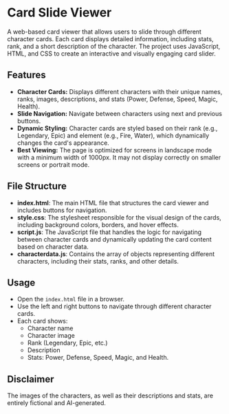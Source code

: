 
# Card Slide Viewer

A web-based card viewer that allows users to slide through different character cards. Each card displays detailed information, including stats, rank, and a short description of the character. The project uses JavaScript, HTML, and CSS to create an interactive and visually engaging card slider.

## Features

- **Character Cards:** Displays different characters with their unique names, ranks, images, descriptions, and stats (Power, Defense, Speed, Magic, Health).
- **Slide Navigation:** Navigate between characters using next and previous buttons.
- **Dynamic Styling:** Character cards are styled based on their rank (e.g., Legendary, Epic) and element (e.g., Fire, Water), which dynamically changes the card's appearance.
- **Best Viewing:** The page is optimized for screens in landscape mode with a minimum width of 1000px. It may not display correctly on smaller screens or portrait mode.

## File Structure

- **index.html**: The main HTML file that structures the card viewer and includes buttons for navigation.
- **style.css**: The stylesheet responsible for the visual design of the cards, including background colors, borders, and hover effects.
- **script.js**: The JavaScript file that handles the logic for navigating between character cards and dynamically updating the card content based on character data.
- **characterdata.js**: Contains the array of objects representing different characters, including their stats, ranks, and other details.

## Usage

- Open the `index.html` file in a browser.
- Use the left and right buttons to navigate through different character cards.
- Each card shows:
  - Character name
  - Character image
  - Rank (Legendary, Epic, etc.)
  - Description
  - Stats: Power, Defense, Speed, Magic, and Health.

## Disclaimer

The images of the characters, as well as their descriptions and stats, are entirely fictional and AI-generated.
